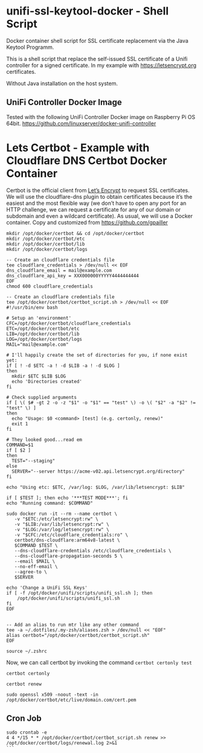 # unifi-ssl-keytool-docker - Shell Script
Docker container shell script for SSL certificate replacement via the Java Keytool Programm.

This is a shell script that replace the self-issued SSL certificate of a Unifi controller for a signed certificate.
In my example with https://letsencrypt.org certificates.

Without Java installation on the host system.

## UniFi Controller Docker Image
Tested with the following UniFi Controller Docker image on Raspberry Pi OS 64bit.
https://github.com/linuxserver/docker-unifi-controller

# Lets Certbot - Example with Cloudflare DNS Certbot Docker Container
Certbot is the official client from  [Let’s Encrypt](https://letsencrypt.org/)  to request SSL certificates. We will use the cloudflare-dns plugin to obtain certificates because it’s the easiest and the most flexible way (we don’t have to open any port for an HTTP challenge, we can request a certificate for any of our domain or subdomain and even a wildcard certificate). As usual, we will use a Docker container.
Copy and customized from https://github.com/gpailler

```
mkdir /opt/docker/certbot && cd /opt/docker/certbot
mkdir /opt/docker/certbot/etc
mkdir /opt/docker/certbot/lib
mkdir /opt/docker/certbot/logs

-- Create an cloudflare credentials file
tee cloudflare_credentials > /dev/null << EOF
dns_cloudflare_email = mail@example.com
dns_cloudflare_api_key = XXX000000YYYYY4444444444
EOF
chmod 600 cloudflare_credentials

-- Create an cloudflare credentials file
tee /opt/docker/certbot/certbot_script.sh > /dev/null << EOF
#!/usr/bin/env bash

# Setup an 'environment'
CFC=/opt/docker/certbot/cloudflare_credentials
ETC=/opt/docker/certbot/etc
LIB=/opt/docker/certbot/lib
LOG=/opt/docker/certbot/logs
MAIL="mail@example.com"

# I'll happily create the set of directories for you, if none exist yet:
if [ ! -d $ETC -a ! -d $LIB -a ! -d $LOG ]
then
  mkdir $ETC $LIB $LOG
  echo 'Directories created'
fi

# Check supplied arguments
if [ \( $# -gt 2 -o -z "$1" -o "$1" == "test" \) -o \( "$2" -a "$2" != "test" \) ]
then
  echo "Usage: $0 <command> [test] (e.g. certonly, renew)"
  exit 1
fi

# They looked good...read em
COMMAND=$1
if [ $2 ]
then
  TEST="--staging"
else
  SERVER="--server https://acme-v02.api.letsencrypt.org/directory"
fi

echo "Using etc: $ETC, /var/log: $LOG, /var/lib/letsencrypt: $LIB"

if [ $TEST ]; then echo '***TEST MODE***'; fi
echo "Running command: $COMMAND"

sudo docker run -it --rm --name certbot \
   -v "$ETC:/etc/letsencrypt:rw" \
   -v "$LIB:/var/lib/letsencrypt:rw" \
   -v "$LOG:/var/log/letsencrypt:rw" \
   -v "$CFC:/etc/cloudflare_credentials:ro" \
   certbot/dns-cloudflare:arm64v8-latest \
   $COMMAND $TEST \
   --dns-cloudflare-credentials /etc/cloudflare_credentials \
   --dns-cloudflare-propagation-seconds 5 \
   --email $MAIL \
   --no-eff-email \
   --agree-to \
   $SERVER

echo 'Change a UniFi SSL Keys'
if [ -f /opt/docker/unifi/scripts/unifi_ssl.sh ]; then
    /opt/docker/unifi/scripts/unifi_ssl.sh
fi
EOF


-- Add an alias to run mtr like any other command
tee -a ~/.dotfiles/.my-zsh/aliases.zsh > /dev/null << "EOF"
alias certbot="/opt/docker/certbot/certbot_script.sh"
EOF

source ~/.zshrc

````

Now, we can call certbot by invoking the command
`certbot certonly test`

`certbot certonly`


`certbot renew` 

`sudo openssl x509 -noout -text -in /opt/docker/certbot/etc/live/domain.com/cert.pem`

## Cron Job

````
sudo crontab -e
4 4 */15 * * /opt/docker/certbot/certbot_script.sh renew >> /opt/docker/certbot/logs/renewal.log 2>&1
```

